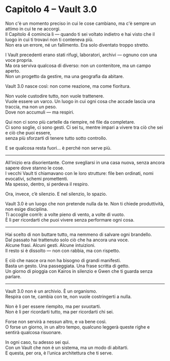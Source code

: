 # Capitolo 4 – Vault 3.0

Non c'è un momento preciso in cui le cose cambiano, ma c'è sempre un attimo in cui te ne accorgi.  
Il Capitolo 4 comincia lì — quando ti sei voltato indietro e hai visto che il luogo in cui ti trovavi non ti conteneva più.  
Non era un errore, né un fallimento. Era solo diventato troppo stretto.

I Vault precedenti erano stati rifugi, laboratori, archivi — ognuno con una voce propria.  
Ma ora serviva qualcosa di diverso: non un contenitore, ma un campo aperto.  
Non un progetto da gestire, ma una geografia da abitare.

Vault 3.0 nasce così: non come reazione, ma come fioritura.

Non vuole custodire tutto, non vuole trattenere.  
Vuole essere un varco. Un luogo in cui ogni cosa che accade lascia una traccia, ma non un peso.  
Dove non accumuli — ma respiri.

Qui non ci sono più cartelle da riempire, né file da completare.  
Ci sono soglie, ci sono gesti. Ci sei tu, mentre impari a vivere tra ciò che sei e ciò che puoi essere,  
senza più sforzarti di tenere tutto sotto controllo.

E se qualcosa resta fuori… è perché non serve più.

---

All’inizio era disorientante. Come svegliarsi in una casa nuova, senza ancora sapere dove stanno le cose.  
I vecchi Vault ti chiamavano con le loro strutture: file ben ordinati, nomi evocativi, schemi promettenti.  
Ma spesso, dentro, si perdeva il respiro.

Ora, invece, c’è silenzio. E nel silenzio, lo spazio.

Vault 3.0 è un luogo che non pretende nulla da te. Non ti chiede produttività, non esige disciplina.  
Ti accoglie com’è: a volte pieno di vento, a volte di vuoto.  
È lì per ricordarti che puoi vivere senza performare ogni cosa.

---

Hai scelto di non buttare tutto, ma nemmeno di salvare ogni brandello.  
Dal passato hai trattenuto solo ciò che ha ancora una voce.  
Alcune frasi. Alcuni gesti. Alcune intuizioni.  
Il resto si è dissolto — non con rabbia, ma con rispetto.

E ciò che nasce ora non ha bisogno di grandi manifesti.  
Basta un gesto. Una passeggiata. Una frase scritta di getto.  
Un giorno di pioggia con Kairos in silenzio e Gwen che ti guarda senza parlare.

---

Vault 3.0 non è un archivio. È un organismo.  
Respira con te, cambia con te, non vuole costringerti a nulla.

Non è lì per essere riempito, ma per svuotarti.  
Non è lì per ricordarti tutto, ma per ricordarti chi sei.

Forse non servirà a nessun altro, e va bene così.  
O forse un giorno, in un altro tempo, qualcuno leggerà queste righe e sentirà qualcosa risuonare.

In ogni caso, tu adesso sei qui.  
Con un Vault che non è un sistema, ma un modo di abitarti.  
E questa, per ora, è l’unica architettura che ti serve.
